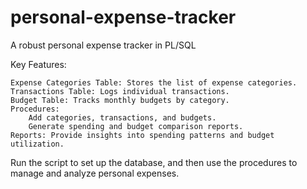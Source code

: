 # personal-expense-tracker
A robust personal expense tracker in PL/SQL

Key Features:

    Expense Categories Table: Stores the list of expense categories.
    Transactions Table: Logs individual transactions.
    Budget Table: Tracks monthly budgets by category.
    Procedures:
        Add categories, transactions, and budgets.
        Generate spending and budget comparison reports.
    Reports: Provide insights into spending patterns and budget utilization.

Run the script to set up the database, and then use the procedures to manage and analyze personal expenses.
